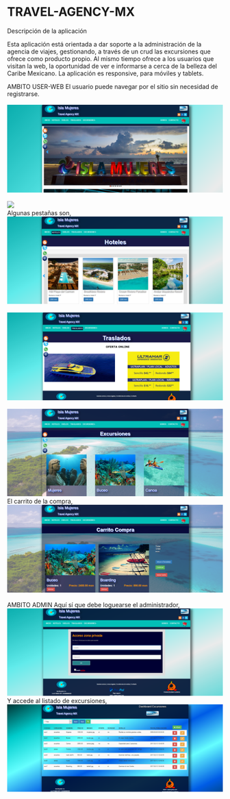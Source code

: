 # TRAVEL-AGENCY-MX

Descripción de la aplicación

Esta aplicación está orientada a dar soporte a la administración de la agencia de viajes, gestionando, a través de un crud las excursiones que ofrece como producto propio. Al mismo tiempo ofrece a los usuarios que visitan la web, la oportunidad de ver e informarse a cerca de la belleza del Caribe Mexicano.
La aplicación es responsive, para móviles y tablets.

AMBITO USER-WEB
El usuario puede navegar por el sitio sin necesidad de registrarse.      
<br>
<img src="screenshot/01_portada.png"/>
<br>
<br>
<img src="screenshot/03_portada.png"/>
<br>
Algunas pestañas son,
<br>
<img src="screenshot/03_hoteles.png"/>
<br>
<br>
<img src="screenshot/04_traslados.png"/>
<br>
<br>
<img src="screenshot/05_excursiones.png"/>
<br>
El carrito de la compra,
<br>
<img src="screenshot/06_carrito.png"/>
<br>
<br>
AMBITO ADMIN
Aquí sí que debe loguearse el administrador, 
<br>
<img src="screenshot/07_login.png"/>
<br>
Y accede al listado de excursiones,
<br>
<img src="screenshot/08_crud.png"/>
<br>
